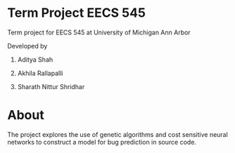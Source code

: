 Term Project EECS 545
=====================

Term project for EECS 545 at University of Michigan Ann Arbor

Developed by

1. Aditya Shah

2. Akhila Rallapalli

3. Sharath Nittur Shridhar

About
=====

The project explores the use of genetic algorithms and cost sensitive
neural networks to construct a model for bug prediction in source code.
